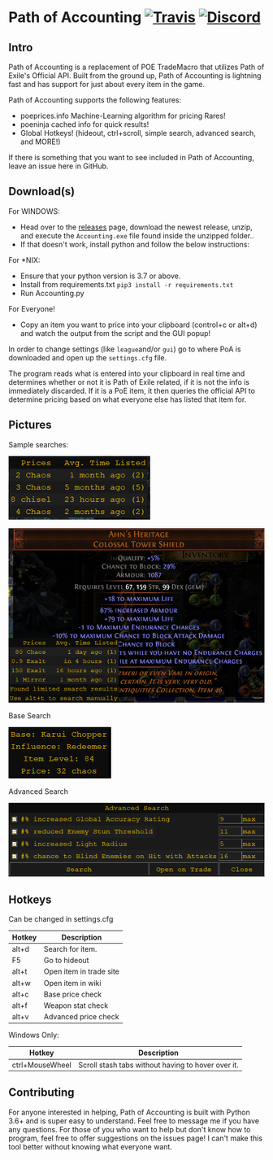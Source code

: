 # Path of Accounting [![Travis](https://img.shields.io/travis/Ethck/Path-of-Accounting.svg)](https://travis-ci.org/Ethck/Path-of-Accounting) [![Discord](https://img.shields.io/discord/667548003820634132.svg)](https://discord.gg/BUV2x6N)

## Intro

Path of Accounting is a replacement of POE TradeMacro that utilizes Path of Exile's Official API. Built from the ground up, Path of Accounting is lightning fast and has support for just about every item in the game.

Path of Accounting supports the following features:
* poeprices.info Machine-Learning algorithm for pricing Rares!
* poeninja cached info for quick results!
* Global Hotkeys! (hideout, ctrl+scroll, simple search, advanced search, and MORE!)

If there is something that you want to see included in Path of Accounting, leave an issue here in GitHub.

## Download(s)

For WINDOWS:
* Head over to the [releases](https://github.com/Ethck/Path-of-Accounting/releases) page, download the newest release, unzip, and execute the `Accounting.exe` file found inside the unzipped folder..
* If that doesn't work, install python and follow the below instructions:

For \*NIX:
* Ensure that your python version is 3.7 or above.
* Install from requirements.txt `pip3 install -r requirements.txt`
* Run Accounting.py


For Everyone!
* Copy an item you want to price into your clipboard (control+c or alt+d) and watch the output from the script and the GUI popup!

In order to change settings (like `league`and/or `gui`) go to where PoA is downloaded and open up the `settings.cfg` file.

The program reads what is entered into your clipboard in real time and determines whether or not it is Path of Exile related, if it is not the info is immediately discarded. If it is a PoE item, it then queries the official API to determine pricing based on what everyone else has listed that item for.

## Pictures

Sample searches:

![Basic Search 1](/images/sampleSearch1.png)

![Basic Search 2](/images/sampleSearch2.png)


Base Search

![Base Search](/images/baseSearch.png)


Advanced Search

![Advanced Search](/images/advancedSearch.png)

## Hotkeys

Can be changed in settings.cfg

|Hotkey   | Description  |
|---|---|
| alt+d  | Search for item.  |
|  F5 | Go to hideout  |
| alt+t | Open item in trade site |
| alt+w | Open item in wiki |
| alt+c | Base price check |
| alt+f | Weapon stat check |
| alt+v | Advanced price check |

Windows Only:

|Hotkey   | Description  |
|---|---|
| ctrl+MouseWheel  | Scroll stash tabs without having to hover over it.  |

## Contributing

For anyone interested in helping, Path of Accounting is built with Python 3.6+ and is super easy to understand. Feel free to message me if you have any questions.
For those of you who want to help but don't know how to program, feel free to offer suggestions on the issues page! I can't make this tool better without knowing what everyone want.
